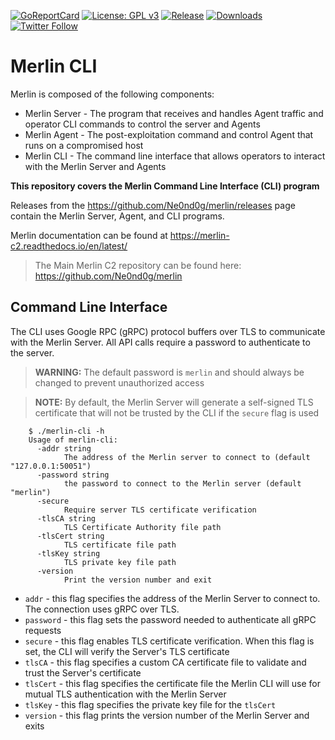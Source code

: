 [![GoReportCard](https://goreportcard.com/badge/github.com/Ne0nd0g/merlin-cli)](https://goreportcard.com/report/github.com/Ne0nd0g/merlin-cli)
[![License: GPL v3](https://img.shields.io/badge/License-GPL%20v3-blue.svg)](https://www.gnu.org/licenses/gpl-3.0)
[![Release](https://img.shields.io/github/release/Ne0nd0g/merlin-message.svg)](https://github.com/Ne0nd0g/merlin-cli/releases/latest)
[![Downloads](https://img.shields.io/github/downloads/Ne0nd0g/merlin-message/total.svg)](https://github.com/Ne0nd0g/merlin-cli/releases)
[![Twitter Follow](https://img.shields.io/twitter/follow/merlin_c2.svg?style=social&label=Follow)](https://twitter.com/merlin_c2)

# Merlin CLI

Merlin is composed of the following components:

* Merlin Server - The program that receives and handles Agent traffic and operator CLI commands to control the server and Agents
* Merlin Agent - The post-exploitation command and control Agent that runs on a compromised host
* Merlin CLI - The command line interface that allows operators to interact with the Merlin Server and Agents

**This repository covers the Merlin Command Line Interface (CLI) program**

Releases from the <https://github.com/Ne0nd0g/merlin/releases> page contain the Merlin Server, Agent, and CLI programs.

Merlin documentation can be found at <https://merlin-c2.readthedocs.io/en/latest/>

> The Main Merlin C2 repository can be found here: <https://github.com/Ne0nd0g/merlin>

## Command Line Interface

The CLI uses Google RPC (gRPC) protocol buffers over TLS to communicate with the Merlin Server.
All API calls require a password to authenticate to the server.

> **WARNING:** The default password is `merlin` and should always be changed to prevent unauthorized access

> **NOTE:** By default, the Merlin Server will generate a self-signed TLS certificate that will not be trusted by the CLI if the `secure` flag is used

```text
    $ ./merlin-cli -h
    Usage of merlin-cli:
      -addr string
            The address of the Merlin server to connect to (default "127.0.0.1:50051")
      -password string
            the password to connect to the Merlin server (default "merlin")
      -secure
            Require server TLS certificate verification
      -tlsCA string
            TLS Certificate Authority file path
      -tlsCert string
            TLS certificate file path
      -tlsKey string
            TLS private key file path
      -version
            Print the version number and exit
```

* `addr` - this flag specifies the address of the Merlin Server to connect to. The connection uses gRPC over TLS.
* `password` - this flag sets the password needed to authenticate all gRPC requests
* `secure` - this flag enables TLS certificate verification. When this flag is set, the CLI will verify the Server's TLS certificate
* `tlsCA` - this flag specifies a custom CA certificate file to validate and trust the Server's certificate
* `tlsCert` - this flag specifies the certificate file the Merlin CLI will use for mutual TLS authentication with the Merlin Server
* `tlsKey` - this flag specifies the private key file for the `tlsCert`
* `version` - this flag prints the version number of the Merlin Server and exits
